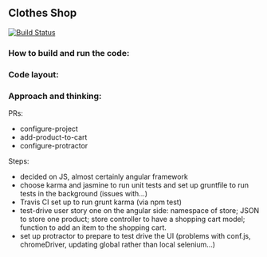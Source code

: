 ## Clothes Shop

[![Build Status](https://travis-ci.org/TheoLeanse/clothes-shop.svg?branch=configure-project)](https://travis-ci.org/TheoLeanse/clothes-shop)

### How to build and run the code:

### Code layout:

### Approach and thinking:

PRs:
- configure-project
- add-product-to-cart
- configure-protractor

Steps:
- decided on JS, almost certainly angular framework
- choose karma and jasmine to run unit tests and set up gruntfile to run tests in the background (issues with...)
- Travis CI set up to run grunt karma (via npm test)
- test-drive user story one on the angular side: namespace of store; JSON to store one product; store controller to have a shopping cart model; function to add an item to the shopping cart.
- set up protractor to prepare to test drive the UI (problems with conf.js, chromeDriver, updating global rather than local selenium...)
